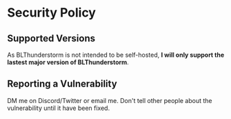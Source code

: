 # Security Policy

## Supported Versions
As BLThunderstorm is not intended to be self-hosted, **I will only support the lastest major version of BLThunderstorm**.

## Reporting a Vulnerability

DM me on Discord/Twitter or email me. Don't tell other people about the vulnerability until it have been fixed.
